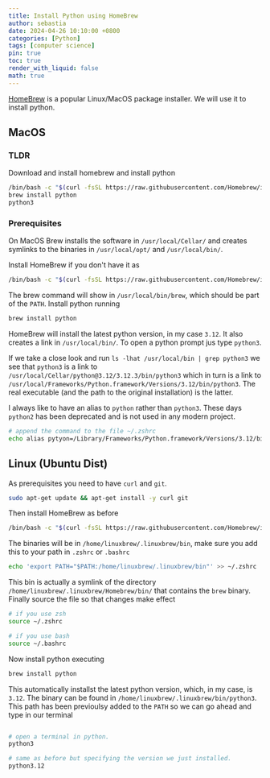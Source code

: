 ```yaml
---
title: Install Python using HomeBrew
author: sebastia
date: 2024-04-26 10:10:00 +0800
categories: [Python]
tags: [computer science]
pin: true
toc: true
render_with_liquid: false
math: true
---
```


[HomeBrew](https://brew.sh/) is a popular Linux/MacOS package installer. We will use it to install python.

## MacOS

### TLDR

Download and install homebrew and install python
```bash
/bin/bash -c "$(curl -fsSL https://raw.githubusercontent.com/Homebrew/install/HEAD/install.sh)"
brew install python
python3
```

### Prerequisites

On MacOS Brew installs the software in `/usr/local/Cellar/` and creates symlinks to the binaries in `/usr/local/opt/` and `/usr/local/bin/`. 

Install HomeBrew if you don't have it as

```bash
/bin/bash -c "$(curl -fsSL https://raw.githubusercontent.com/Homebrew/install/HEAD/install.sh)"
```

The brew command will show in `/usr/local/bin/brew`, which should be part of the `PATH`. Install python running

```bash
brew install python
```

HomeBrew will install the latest python version, in my case `3.12`. It also creates a link in `/usr/local/bin/`. To open a python prompt jus type `python3`.

If we take a close look and run `ls -lhat /usr/local/bin | grep python3` we see that `python3` is a link to `/usr/local/Cellar/python@3.12/3.12.3/bin/python3` which in turn is a link to `/usr/local/Frameworks/Python.framework/Versions/3.12/bin/python3`. The real executable (and the path to the original installation) is the latter.

I always like to have an alias to `python` rather than `python3`. These days `python2` has been deprecated and is not used in any modern project.

```bash
# append the command to the file ~/.zshrc
echo alias pytyon=/Library/Frameworks/Python.framework/Versions/3.12/bin/python3 >> ~/.zshrc
```

## Linux (Ubuntu Dist)

As prerequisites you need to have `curl` and `git`.

```bash
sudo apt-get update && apt-get install -y curl git
```

Then install HomeBrew as before


```bash
/bin/bash -c "$(curl -fsSL https://raw.githubusercontent.com/Homebrew/install/HEAD/install.sh)"
```

The binaries will be in `/home/linuxbrew/.linuxbrew/bin`, make sure you add this to your path in `.zshrc` or `.bashrc` 

```bash
echo 'export PATH="$PATH:/home/linuxbrew/.linuxbrew/bin"' >> ~/.zshrc
```

This bin is actually a symlink of the directory `/home/linuxbrew/.linuxbrew/Homebrew/bin/` that contains the `brew` binary. Finally source the file so that changes make effect

```bash
# if you use zsh
source ~/.zshrc

# if you use bash
source ~/.bashrc
```

Now install python executing

```bash
brew install python
```

This automatically installst the latest python version, which, in my case, is `3.12`. The binary can be found in `/home/linuxbrew/.linuxbrew/bin/python3`. This path has been previoulsy added to the `PATH` so we can go ahead and type in our terminal

```bash

# open a terminal in python.
python3

# same as before but specifying the version we just installed.
python3.12
```

<!-- 
## Install another version

Say we want to install python `3.8`, we will do:

```bash
brew install python@3.8
```

And check that is there:

```bash
ls -lhat /usr/local/Cellar | grep python
 -->
